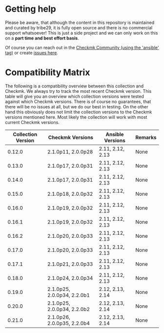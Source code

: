 # Getting help

Please be aware, that although the content in this repository is maintained and
curated by tribe29, it is fully open source and there is no commercial support whatsoever!
This is just a side project and we can only work on this on a **part time and best effort basis**.

Of course you can reach out in the [Checkmk Community (using the 'ansible' tag)](https://forum.checkmk.com/tag/ansible)
or create [issues here](https://github.com/tribe29/ansible-collection-tribe29.checkmk/issues?q=is%3Aissue+is%3Aopen+sort%3Aupdated-desc).

# Compatibility Matrix
The following is a compatibility overview between this collection and Checkmk. We always try to track the most recent Checkmk version. This table will give you an overview which collection versions were tested against which Checkmk versions.
There is of course no guarantees, that there will be no issues at all, but we do our best in testing. On the other hand this obviously does not limit the collection versions to the Checkmk versions mentioned here. Most likely the collection will work with most current Checkmk versions.

Collection Version | Checkmk Versions | Ansible Versions | Remarks
--- | --- | --- | ---
0.12.0 | 2.1.0p11, 2.0.0p28 | 2.11, 2.12, 2.13 | None
0.13.0 | 2.1.0p17, 2.0.0p31 | 2.11, 2.12, 2.13 | None
0.14.0 | 2.1.0p17, 2.0.0p31 | 2.11, 2.12, 2.13 | None
0.15.0 | 2.1.0p18, 2.0.0p32 | 2.11, 2.12, 2.13 | None
0.16.0 | 2.1.0p19, 2.0.0p32 | 2.11, 2.12, 2.13 | None
0.16.1 | 2.1.0p19, 2.0.0p32 | 2.11, 2.12, 2.13 | None
0.16.2 | 2.1.0p20, 2.0.0p33 | 2.11, 2.12, 2.13 | None
0.17.0 | 2.1.0p20, 2.0.0p33 | 2.11, 2.12, 2.13 | None
0.17.1 | 2.1.0p21, 2.0.0p33 | 2.11, 2.12, 2.13 | None
0.18.0 | 2.1.0p24, 2.0.0p34 | 2.11, 2.12, 2.13 | None
0.19.0 | 2.1.0p25, 2.0.0p34, 2.2.0b1 | 2.12, 2.13, 2.14 | None
0.20.0 | 2.1.0p25, 2.0.0p34, 2.2.0b2 | 2.12, 2.13, 2.14 | None
0.21.0 | 2.1.0p26, 2.0.0p35, 2.2.0b4 | 2.12, 2.13, 2.14 | None

